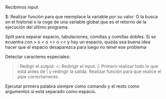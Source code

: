 Recibimos input.

$:
Realizar función para que reemplace la variable por su valor.
O la busca en el historial o la coge de una variable global que es el retorno
de la ejecución del último programa.

Split para separar espacio, tabulaciones, comillas y comillas dobles.
Si se ecuentra con > o < o >> o << y hay un espacio, quizás sea buena idea hacer que el espacio desaparezca para luego no tener ese problema

Detectar caracteres especiales:

>:
Redigir el output.
<:
Redirigir el input.
|:
Primero realizar todo lo que está antes de | y redirigir la salida.
Realizar función para que realice el pipe correctamente.

Ejecutar primera palabra siempre como comando y el resto como argumentos si está separado como espacio.
